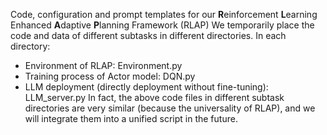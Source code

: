 Code, configuration and prompt templates for our **R**einforcement **L**earning Enhanced **A**daptive **P**lanning Framework (RLAP)
We temporarily place the code and data of different subtasks in different directories. In each directory:
- Environment of RLAP: Environment.py
- Training process of Actor model: DQN.py
- LLM deployment (directly deployment without fine-tuning): LLM_server.py
In fact, the above code files in different subtask directories are very similar (because the universality of RLAP), and we will integrate them into a unified script in the future.
